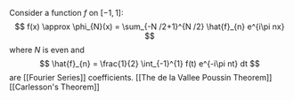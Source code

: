 Consider a function $f$ on $[-1,1]$:
$$
f(x) \approx \phi_{N}(x) = \sum_{-N /2+1}^{N /2} \hat{f}_{n} e^{i\pi nx}
$$
where $N$ is even and
$$
\hat{f}_{n} = \frac{1}{2} \int_{-1}^{1} f(t) e^{-i\pi nt} dt
$$
are [[Fourier Series]] coefficients. 
[[The de la Vallee Poussin Theorem]]
[[Carlesson's Theorem]]